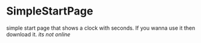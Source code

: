 # SimpleStartPage
simple start page that shows a clock with seconds. If you wanna use it then download it. _its not online_
